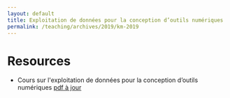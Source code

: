 ```yaml
---
layout: default
title: Exploitation de données pour la conception d’outils numériques
permalink: /teaching/archives/2019/km-2019
---
```


# Resources
* Cours sur l'exploitation de données pour la conception d’outils numériques [pdf à jour](https://docs.google.com/presentation/d/1bYNFw1BC8Tt2RQvC5zUSlocWVdHizekL3oEeO1UUSAc/export/pdf)
